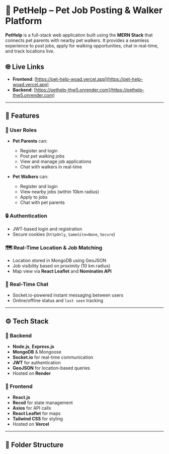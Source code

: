 # 🐾 PetHelp – Pet Job Posting & Walker Platform

**PetHelp** is a full-stack web application built using the **MERN Stack** that connects pet parents with nearby pet walkers. It provides a seamless experience to post jobs, apply for walking opportunities, chat in real-time, and track locations live.

## 🌐 Live Links

- **Frontend**: [https://pet-help-woad.vercel.app](https://pet-help-woad.vercel.app)  
- **Backend**: [https://pethelp-thw5.onrender.com](https://pethelp-thw5.onrender.com)

---

## 🚀 Features

### 👥 User Roles
- **Pet Parents** can:
  - Register and login
  - Post pet walking jobs
  - View and manage job applications
  - Chat with walkers in real-time

- **Pet Walkers** can:
  - Register and login
  - View nearby jobs (within 10km radius)
  - Apply to jobs
  - Chat with pet parents

### 🔒 Authentication
- JWT-based login and registration
- Secure cookies (`httpOnly`, `SameSite=None`, `Secure`)

### 🗺️ Real-Time Location & Job Matching
- Location stored in MongoDB using GeoJSON
- Job visibility based on proximity (10 km radius)
- Map view via **React Leaflet** and **Nominatim API**

### 💬 Real-Time Chat
- Socket.io-powered instant messaging between users
- Online/offline status and `last seen` tracking

---

## ⚙️ Tech Stack

### 🔧 Backend
- **Node.js**, **Express.js**
- **MongoDB** & Mongoose
- **Socket.io** for real-time communication
- **JWT** for authentication
- **GeoJSON** for location-based queries
- Hosted on **Render**

### 🎨 Frontend
- **React.js**
- **Recoil** for state management
- **Axios** for API calls
- **React Leaflet** for maps
- **Tailwind CSS** for styling
- Hosted on **Vercel**

---

## 📁 Folder Structure

